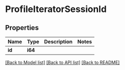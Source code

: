 # ProfileIteratorSessionId

## Properties

Name | Type | Description | Notes
------------ | ------------- | ------------- | -------------
**id** | **i64** |  | 

[[Back to Model list]](../README.md#documentation-for-models) [[Back to API list]](../README.md#documentation-for-api-endpoints) [[Back to README]](../README.md)


